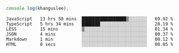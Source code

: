 ```js
console.log(khanguslee);
```

<!--START_SECTION:waka-->

```text
JavaScript   13 hrs 50 mins  █████████████████▒░░░░░░░   69.92 %
TypeScript   5 hrs 34 mins   ███████░░░░░░░░░░░░░░░░░░   28.19 %
LESS         15 mins         ▒░░░░░░░░░░░░░░░░░░░░░░░░   01.34 %
JSON         4 mins          ░░░░░░░░░░░░░░░░░░░░░░░░░   00.37 %
Markdown     1 min           ░░░░░░░░░░░░░░░░░░░░░░░░░   00.12 %
HTML         0 secs          ░░░░░░░░░░░░░░░░░░░░░░░░░   00.05 %
```

<!--END_SECTION:waka-->

<!--
**khanguslee/khanguslee** is a ✨ _special_ ✨ repository because its `README.md` (this file) appears on your GitHub profile.

Here are some ideas to get you started:

- 🔭 I’m currently working on ...
- 🌱 I’m currently learning ...
- 👯 I’m looking to collaborate on ...
- 🤔 I’m looking for help with ...
- 💬 Ask me about ...
- 📫 How to reach me: ...
- 😄 Pronouns: ...
- ⚡ Fun fact: ...
-->
